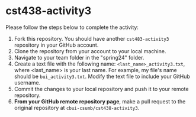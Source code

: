 # cst438-activity3

Please follow the steps below to complete the activity:
1. Fork this repository. You should have another `cst483-activity3` repository in your GitHub account.
2. Clone the repository from your account to your local machine.
3. Navigate to your team folder in the "spring24" folder.
4. Create a text file with the following name: `<last_name>_activity3.txt`, where <last_name> is your last name. For example, my file's name should be `bui_activity3.txt`. Modify the text file to include your GitHub username.
5. Commit the changes to your local repository and push it to your remote repository. 
6. **From your GitHub remote repository page**, make a pull request to the original repository at `cbui-csumb/cst438-activity3`.
